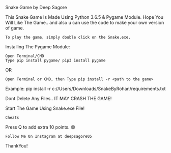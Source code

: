 Snake Game by Deep Sagore

This Snake Game Is Made Using Python 3.6.5 & Pygame Module. Hope You Will Like The Game.. and also u can use the code to make your own version of game.

    To play the game, simply double click on the Snake.exe.

Installing The Pygame Module:

    Open Terminal/CMD
    Type pip install pygame/ pip3 install pygame

OR

    Open Terminal or CMD, then Type pip install -r <path to the game>

Example: pip install -r c://Users/Downloads/SnakeByRohan/requirements.txt

Dont Delete Any Files.. IT MAY CRASH THE GAME!

Start The Game Using Snake.exe File!

    Cheats


Press Q to add extra 10 points. 😄

    Follow Me On Instagram at deepsagore05
    
ThankYou!
